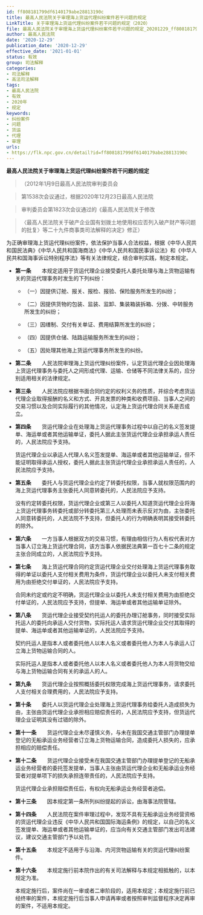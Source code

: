 ```yaml
---
id: ff808181799df6140179abe28813190c
title: 最高人民法院关于审理海上货运代理纠纷案件若干问题的规定
LinkTitle: 关于审理海上货运代理纠纷案件若干问题的规定（2020）
file: 最高人民法院关于审理海上货运代理纠纷案件若干问题的规定_20201229_ff808181799df6140179abe28813190c.docx
author: 最高人民法院
date: '2020-12-29'
publication_date: '2020-12-29'
effective_date: '2021-01-01'
status: 有效
group: 司法解释
categories:
- 司法解释
- 高法司法解释
tags:
- 最高人民法院
- 有效
- 2020年
- 规定
keywords:
- 纠纷案件
- 问题
- 货运
- 代理
- 审理
urls:
- https://flk.npc.gov.cn/detail?id=ff808181799df6140179abe28813190c
---
```


**最高人民法院关于审理海上货运代理纠纷案件若干问题的规定**

> （2012年1月9日最高人民法院审判委员会

> 第1538次会议通过，根据2020年12月23日最高人民法院

> 审判委员会第1823次会议通过的《最高人民法院关于修改

> 〈最高人民法院关于破产企业国有划拨土地使用权应否列入破产财产等问题的批复〉等二十九件商事类司法解释的决定》修正）

为正确审理海上货运代理纠纷案件，依法保护当事人合法权益，根据《中华人民共和国民法典》《中华人民共和国海商法》《中华人民共和国民事诉讼法》和《中华人民共和国海事诉讼特别程序法》等有关法律规定，结合审判实践，制定本规定。

- **第一条**　　本规定适用于货运代理企业接受委托人委托处理与海上货物运输有关的货运代理事务时发生的下列纠纷：

  - （一）因提供订舱、报关、报检、报验、保险服务所发生的纠纷；

  - （二）因提供货物的包装、监装、监卸、集装箱装拆箱、分拨、中转服务所发生的纠纷；

  - （三）因缮制、交付有关单证、费用结算所发生的纠纷；

  - （四）因提供仓储、陆路运输服务所发生的纠纷；

  - （五）因处理其他海上货运代理事务所发生的纠纷。

- **第二条**　　人民法院审理海上货运代理纠纷案件，认定货运代理企业因处理海上货运代理事务与委托人之间形成代理、运输、仓储等不同法律关系的，应分别适用相关的法律规定。

- **第三条**　　人民法院应根据书面合同约定的权利义务的性质，并综合考虑货运代理企业取得报酬的名义和方式、开具发票的种类和收费项目、当事人之间的交易习惯以及合同实际履行的其他情况，认定海上货运代理合同关系是否成立。

- **第四条**　　货运代理企业在处理海上货运代理事务过程中以自己的名义签发提单、海运单或者其他运输单证，委托人据此主张货运代理企业承担承运人责任的，人民法院应予支持。

  货运代理企业以承运人代理人名义签发提单、海运单或者其他运输单证，但不能证明取得承运人授权，委托人据此主张货运代理企业承担承运人责任的，人民法院应予支持。

- **第五条**　　委托人与货运代理企业约定了转委托权限，当事人就权限范围内的海上货运代理事务主张委托人同意转委托的，人民法院应予支持。

  没有约定转委托权限，货运代理企业或第三人以委托人知道货运代理企业将海上货运代理事务转委托或部分转委托第三人处理而未表示反对为由，主张委托人同意转委托的，人民法院不予支持，但委托人的行为明确表明其接受转委托的除外。

- **第六条**　　一方当事人根据双方的交易习惯，有理由相信行为人有权代表对方当事人订立海上货运代理合同，该方当事人依据民法典第一百七十二条的规定主张合同成立的，人民法院应予支持。

- **第七条**　　海上货运代理合同约定货运代理企业交付处理海上货运代理事务取得的单证以委托人支付相关费用为条件，货运代理企业以委托人未支付相关费用为由拒绝交付单证的，人民法院应予支持。

  合同未约定或约定不明确，货运代理企业以委托人未支付相关费用为由拒绝交付单证的，人民法院应予支持，但提单、海运单或者其他运输单证除外。

- **第八条**　　货运代理企业接受契约托运人的委托办理订舱事务，同时接受实际托运人的委托向承运人交付货物，实际托运人请求货运代理企业交付其取得的提单、海运单或者其他运输单证的，人民法院应予支持。

  契约托运人是指本人或者委托他人以本人名义或者委托他人为本人与承运人订立海上货物运输合同的人。

  实际托运人是指本人或者委托他人以本人名义或者委托他人为本人将货物交给与海上货物运输合同有关的承运人的人。

- **第九条**　　货运代理企业按照概括委托权限完成海上货运代理事务，请求委托人支付相关合理费用的，人民法院应予支持。

- **第十条**　　委托人以货运代理企业处理海上货运代理事务给委托人造成损失为由，主张由货运代理企业承担相应赔偿责任的，人民法院应予支持，但货运代理企业证明其没有过错的除外。

- **第十一条**　　货运代理企业未尽谨慎义务，与未在我国交通主管部门办理提单登记的无船承运业务经营者订立海上货物运输合同，造成委托人损失的，应承担相应的赔偿责任。

- **第十二条**　　货运代理企业接受未在我国交通主管部门办理提单登记的无船承运业务经营者的委托签发提单，当事人主张由货运代理企业和无船承运业务经营者对提单项下的损失承担连带责任的，人民法院应予支持。

  货运代理企业承担赔偿责任后，有权向无船承运业务经营者追偿。

- **第十三条**　　因本规定第一条所列纠纷提起的诉讼，由海事法院管辖。

- **第十四条**　　人民法院在案件审理过程中，发现不具有无船承运业务经营资格的货运代理企业违反《中华人民共和国国际海运条例》的规定，以自己的名义签发提单、海运单或者其他运输单证的，应当向有关交通主管部门发出司法建议，建议交通主管部门予以处罚。

- **第十五条**　　本规定不适用于与沿海、内河货物运输有关的货运代理纠纷案件。

- **第十六条**　　本规定施行前本院作出的有关司法解释与本规定相抵触的，以本规定为准。

  本规定施行后，案件尚在一审或者二审阶段的，适用本规定；本规定施行前已经终审的案件，本规定施行后当事人申请再审或者按照审判监督程序决定再审的案件，不适用本规定。
